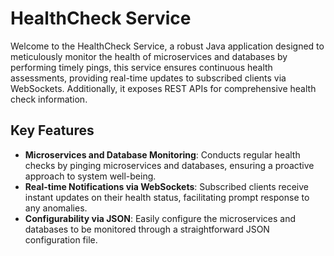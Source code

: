 # HealthCheck Service

Welcome to the HealthCheck Service, a robust Java application designed to meticulously monitor the health of microservices and databases by performing timely pings, this service ensures continuous health assessments, providing real-time updates to subscribed clients via WebSockets. Additionally, it exposes REST APIs for comprehensive health check information.

## Key Features

- **Microservices and Database Monitoring**: Conducts regular health checks by pinging microservices and databases, ensuring a proactive approach to system well-being.
- **Real-time Notifications via WebSockets**: Subscribed clients receive instant updates on their health status, facilitating prompt response to any anomalies.
- **Configurability via JSON**: Easily configure the microservices and databases to be monitored through a straightforward JSON configuration file.
